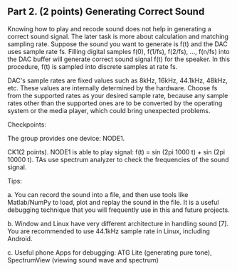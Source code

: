 ## Part 2. (2 points) Generating Correct Sound

Knowing how to play and recode sound does not help in generating a correct sound signal. The later task is more about calculation and matching sampling rate. Suppose the sound you want to generate is f(t) and the DAC uses sample rate fs. Filling digital samples f(0), f(1/fs), f(2/fs), …, f(n/fs) into the DAC buffer will generate correct sound signal f(t) for the speaker. In this procedure, f(t) is sampled into discrete samples at rate fs.

DAC's sample rates are fixed values such as 8kHz, 16kHz, 44.1kHz, 48kHz, etc. These values are internally determined by the hardware. Choose fs from the supported rates as your desired sample rate, because any sample rates other than the supported ones are to be converted by the operating system or the media player, which could bring unexpected problems.

Checkpoints:

The group provides one device: NODE1.

CK1(2 points). NODE1 is able to play signal: f(t) = sin (2pi 1000 t) + sin (2pi 10000 t). TAs use spectrum analyzer to check the frequencies of the sound signal.

Tips:

a. You can record the sound into a file, and then use tools like Matlab/NumPy to load, plot and replay the sound in the file. It is a useful debugging technique that you will frequently use in this and future projects.

b. Window and Linux have very different architecture in handling sound [7]. You are recommended to use 44.1kHz sample rate in Linux, including Android.

c. Useful phone Apps for debugging: ATG Lite (generating pure tone), SpectrumView (viewing sound wave and spectrum)

